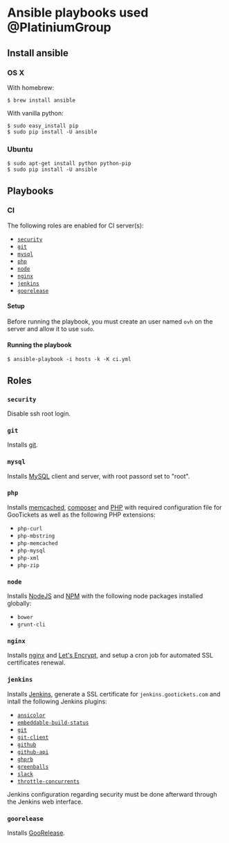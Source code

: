 # Ansible playbooks used @PlatiniumGroup

## Install ansible

### OS X

With homebrew:

```
$ brew install ansible
```

With vanilla python:

```
$ sudo easy_install pip
$ sudo pip install -U ansible
```

### Ubuntu

```
$ sudo apt-get install python python-pip
$ sudo pip install -U ansible
```

## Playbooks

### CI

The following roles are enabled for CI server(s):

* [`security`](#role-security)
* [`git`](#role-git)
* [`mysql`](#role-mysql)
* [`php`](#role-php)
* [`node`](#role-node)
* [`nginx`](#role-nginx)
* [`jenkins`](#role-jenkins)
* [`goorelease`](#role-goorelease)

#### Setup

Before running the playbook, you must create an user named `ovh` on the server and allow it to use `sudo`.

#### Running the playbook

```
$ ansible-playbook -i hosts -k -K ci.yml
```

## Roles

### <a name="role-security"></a> `security`

Disable ssh root login.

### <a name="role-git"></a> `git`

Installs [git](https://git-scm.com/).

### <a name="role-mysql"></a> `mysql`

Installs [MySQL](http://www.mysql.com/) client and server, with root passord set to "root".

### <a name="role-php"></a> `php`

Installs [memcached](https://memcached.org/), [composer](https://getcomposer.org) and [PHP](http://php.net/) with required configuration file for GooTickets as well as the following PHP extensions:

* `php-curl`
* `php-mbstring`
* `php-memcached`
* `php-mysql`
* `php-xml`
* `php-zip`

### <a name="role-node"></a> `node`

Installs [NodeJS](https://nodejs.org/en/) and [NPM](https://www.npmjs.com/) with the following node packages installed globally:

* `bower`
* `grunt-cli`

### <a name="role-nginx"></a> `nginx`

Installs [nginx](https://nginx.org/) and [Let's Encrypt](https://letsencrypt.org/), and setup a cron job for automated SSL certificates renewal.

### <a name="role-jenkins"></a> `jenkins`

Installs [Jenkins](https://jenkins.io/), generate a SSL certificate for `jenkins.gootickets.com` and intall the following Jenkins plugins:

* [`ansicolor`](https://wiki.jenkins-ci.org/display/JENKINS/AnsiColor+Plugin)
* [`embeddable-build-status`](https://wiki.jenkins-ci.org/display/JENKINS/Embeddable+Build+Status+Plugin)
* [`git`](https://wiki.jenkins-ci.org/display/JENKINS/Git+Plugin)
* [`git-client`](https://wiki.jenkins-ci.org/display/JENKINS/Git+Client+Plugin)
* [`github`](https://wiki.jenkins-ci.org/display/JENKINS/GitHub+Plugin)
* [`github-api`](https://wiki.jenkins-ci.org/display/JENKINS/GitHub+API+Plugin)
* [`ghprb`](https://wiki.jenkins-ci.org/display/JENKINS/GitHub+pull+request+builder+plugin)
* [`greenballs`](https://wiki.jenkins-ci.org/display/JENKINS/Green+Balls)
* [`slack`](https://wiki.jenkins-ci.org/display/JENKINS/Slack+Plugin)
* [`throttle-concurrents`](https://wiki.jenkins-ci.org/display/JENKINS/Throttle+Concurrent+Builds+Plugin)

Jenkins configuration regarding security must be done afterward through the Jenkins web interface.

### <a name="role-goorelease"></a> `goorelease`

Installs [GooRelease](https://github.com/PlatiniumGroup/goorelease).
